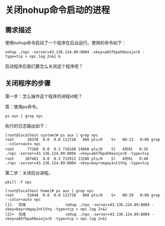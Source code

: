 # 关闭nohup命令启动的进程



## 需求描述

使用nohup命令启动了一个程序在后台运行。使用的命令如下：

```shell
nohup ./npc -server=43.136.124.89:8004 -vkey=a65fbpah0aiojor8 -type=tcp > npc.log 2>&1 &
```

启动程序后我们要怎么关闭这个程序呢？





## 关闭程序的步骤

第一步：怎么操作这个程序的进程id呢？

答：使用ps命令。

```
ps aux | grep npc
```

执行的日志输出如下：

```shell
[root@localhost system]# ps aux | grep npc
root      38376  0.0  0.0 112728   968 pts/0    S+   00:13   0:00 grep --color=auto npc
root      77260  0.0  0.3 716168 14068 pts/0    Sl   4月01   0:35 ./npc -server=43.136.124.89:8004 -vkey=a65fbpah0aiojor8 -type=tcp
root     107481  0.0  0.3 715912 13288 pts/0    Sl   4月01   0:40 ./npc -server=43.136.124.89:8004 -vkey=bayrvmgay1nt1thq -type=tcp

```





第二步：关闭后台进程。

```shell
pkill -f npc
```



```shell
[root@localhost home]# ps aux | grep npc
root      53648  0.0  0.0 112728   968 pts/0    S+   00:29   0:00 grep --color=auto npc
[1]-  完成                  nohup ./npc -server=43.136.124.89:8004 -vkey=bayrvmgay1nt1thq -type=tcp > npc.log 2>&1
[2]+  完成                  nohup ./npc -server=43.136.124.89:8004 -vkey=a65fbpah0aiojor8 -type=tcp > npc.log 2>&1
```



































